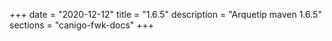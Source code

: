 +++
date        = "2020-12-12"
title       = "1.6.5"
description = "Arquetip maven 1.6.5"
sections    = "canigo-fwk-docs"
+++